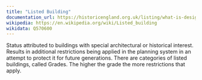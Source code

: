 ```yaml
---
title: "Listed Building"
documentation_url: https://historicengland.org.uk/listing/what-is-designation/listed-buildings/
wikipedia: https://en.wikipedia.org/wiki/Listed_building
wikidata: Q570600
---
```


Status attributed to buildings with special architectural or historical interest. Results in additional restrictions being applied in the planning system in an attempt to protect it for future generations. There are categories of listed buildings, called Grades. The higher the grade the more restrictions that apply.

